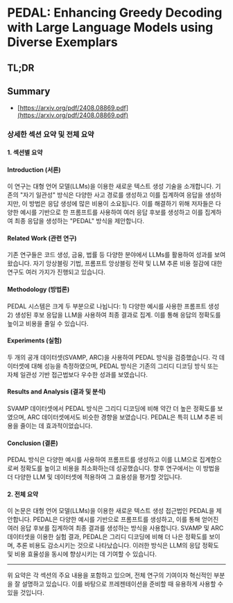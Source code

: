 # PEDAL: Enhancing Greedy Decoding with Large Language Models using Diverse Exemplars
## TL;DR
## Summary
- [https://arxiv.org/pdf/2408.08869.pdf](https://arxiv.org/pdf/2408.08869.pdf)

### 상세한 섹션 요약 및 전체 요약
#### 1. 섹션별 요약
#### Introduction (서론)
이 연구는 대형 언어 모델(LLMs)을 이용한 새로운 텍스트 생성 기술을 소개합니다. 기존의 "자기 일관성" 방식은 다양한 사고 경로를 생성하고 이를 집계하여 응답을 생성하지만, 이 방법은 응답 생성에 많은 비용이 소요됩니다. 이를 해결하기 위해 저자들은 다양한 예시를 기반으로 한 프롬프트를 사용하여 여러 응답 후보를 생성하고 이를 집계하여 최종 응답을 생성하는 "PEDAL" 방식을 제안합니다.

#### Related Work (관련 연구)
기존 연구들은 코드 생성, 금융, 법률 등 다양한 분야에서 LLMs를 활용하여 성과를 보여왔습니다. 자기 앙상블링 기법, 프롬프트 앙상블링 전략 및 LLM 추론 비용 절감에 대한 연구도 여러 가지가 진행되고 있습니다.

#### Methodology (방법론)
PEDAL 시스템은 크게 두 부분으로 나뉩니다: 1) 다양한 예시를 사용한 프롬프트 생성 2) 생성된 후보 응답을 LLM을 사용하여 최종 결과로 집계. 이를 통해 응답의 정확도를 높이고 비용을 줄일 수 있습니다.

#### Experiments (실험)
두 개의 공개 데이터셋(SVAMP, ARC)을 사용하여 PEDAL 방식을 검증했습니다. 각 데이터셋에 대해 성능을 측정하였으며, PEDAL 방식은 기존의 그리디 디코딩 방식 또는 자체 일관성 기반 접근법보다 우수한 성과를 보였습니다.

#### Results and Analysis (결과 및 분석)
SVAMP 데이터셋에서 PEDAL 방식은 그리디 디코딩에 비해 약간 더 높은 정확도를 보였으며, ARC 데이터셋에서도 비슷한 경향을 보였습니다. PEDAL은 특히 LLM 추론 비용을 줄이는 데 효과적이었습니다.

#### Conclusion (결론)
PEDAL 방식은 다양한 예시를 사용하여 프롬프트를 생성하고 이를 LLM으로 집계함으로써 정확도를 높이고 비용을 최소화하는데 성공했습니다. 향후 연구에서는 이 방법을 더 다양한 LLM 및 데이터셋에 적용하여 그 효용성을 평가할 것입니다.

#### 2. 전체 요약
이 논문은 대형 언어 모델(LLMs)을 이용한 새로운 텍스트 생성 접근법인 PEDAL을 제안합니다. PEDAL은 다양한 예시를 기반으로 프롬프트를 생성하고, 이를 통해 얻어진 여러 응답 후보를 집계하여 최종 결과를 생성하는 방식을 사용합니다. SVAMP 및 ARC 데이터셋을 이용한 실험 결과, PEDAL은 그리디 디코딩에 비해 더 나은 정확도를 보이며, 추론 비용도 감소시키는 것으로 나타났습니다. 이러한 방식은 LLM의 응답 정확도 및 비용 효율성을 동시에 향상시키는 데 기여할 수 있습니다.

---

위 요약은 각 섹션의 주요 내용을 포함하고 있으며, 전체 연구의 기여이자 혁신적인 부분을 잘 설명하고 있습니다. 이를 바탕으로 프레젠테이션을 준비할 때 유용하게 사용할 수 있을 것입니다.